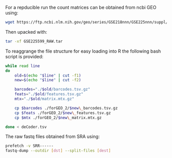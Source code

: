For a repducible run the count matrices can be obtained from ncbi GEO using:

```sh
wget https://ftp.ncbi.nlm.nih.gov/geo/series/GSE218nnn/GSE225nnn/suppl/GSE225599_RAW.tar
```
Then upacked with:
```sh
tar -xf GSE225599_RAW.tar
```

To reaggrange the file structure for easy loading into R the following bash script is provided:
```sh
while read line
do
    old=$(echo "$line" | cut -f1)
    new=$(echo "$line" | cut -f2)

    barcodes="./$old/barcodes.tsv.gz"
    feats="./$old/features.tsv.gz"
    mtx="./$old/matrix.mtx.gz"

    cp $barcodes ./forGEO_2/$new\_barcodes.tsv.gz
    cp $feats ./forGEO_2/$new\_features.tsv.gz
    cp $mtx ./forGEO_2/$new\_matrix.mtx.gz

done < deCoder.tsv
```


The raw fastq files obtained from SRA using:
```sh
prefetch -v SRR------
fastq-dump --outdir [dst] --split-files [dest]
```
